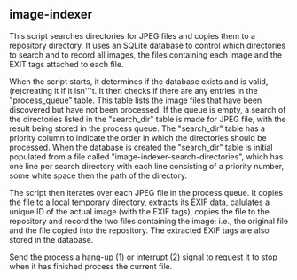 image-indexer
-------------

This script searches directories for JPEG files and copies them to a repository
directory.  It uses an SQLite database to control which directories to search
and to record all images, the files containing each image and the EXIT tags
attached to each file.

When the script starts, it determines if the database exists and is valid,
(re)creating it if it isn'\''t.  It then checks if there are any entries in the
"process_queue" table.  This table lists the image files that have been
discovered but have not been processed.  If the queue is empty, a search of the
directories listed in the "search_dir" table is made for JPEG file, with the
result being stored in the process queue.  The "search_dir" table has a
priority column to indicate the order in which the directories should be
processed.  When the database is created the "search_dir" table is initial
populated from a file called "image-indexer-search-directories", which has one
line per search directory with each line consisting of a priority number, some
white space then the path of the directory.

The script then iterates over each JPEG file in the process queue.  It copies
the file to a local temporary directory, extracts its EXIF data, calulates a
unique ID of the actual image (with the EXIF tags), copies the file to the
repository and record the two files containing the image: i.e., the original
file and the file copied into the repository.  The extracted EXIF tags are also
stored in the database.

Send the process a hang-up (1) or interrupt (2) signal to request it to stop
when it has finished process the current file.
